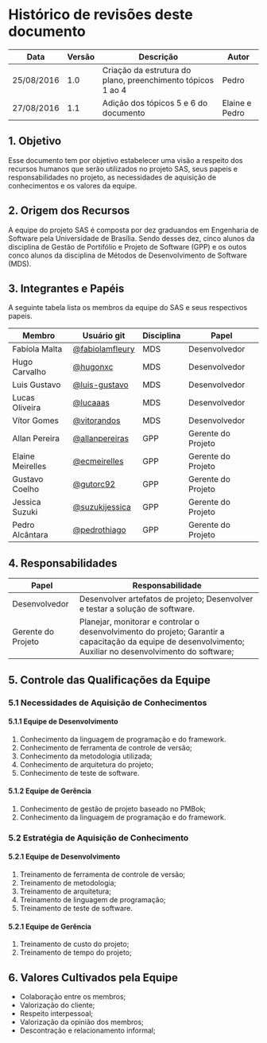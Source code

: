 # Histórico de revisões deste documento

|Data|Versão|Descrição|Autor|
|----|------|---------|-------|
|25/08/2016|1.0|Criação da estrutura do plano, preenchimento tópicos 1 ao 4|Pedro|
|27/08/2016|1.1|Adição dos tópicos 5 e 6 do documento|Elaine e Pedro|

## 1. Objetivo
Esse documento tem por objetivo estabelecer uma visão a respeito dos recursos humanos que serão utilizados no projeto SAS, seus papeis e responsabilidades no projeto, as necessidades de aquisição de conhecimentos e os valores da equipe.

## 2. Origem dos Recursos
A equipe do projeto SAS é composta por dez graduandos em Engenharia de Software pela Universidade de Brasília. Sendo desses dez, cinco alunos da disciplina de Gestão de Portifólio e Projeto de Software (GPP) e os outos conco alunos da disciplina de Métodos de Desenvolvimento de Software (MDS).

## 3. Integrantes e Papéis
A seguinte tabela lista os membros da equipe do SAS e seus respectivos papeis.

Membro|Usuário git|Disciplina|Papel
---|---|---|---
Fabíola Malta|[@fabiolamfleury](https://github.com/fabiolamfleury)|MDS|Desenvolvedor
Hugo Carvalho|[@hugonxc](https://github.com/hugonxc)|MDS|Desenvolvedor
Luis Gustavo|[@luis-gustavo](https://github.com/luis-gustavo)|MDS|Desenvolvedor
Lucas Oliveira|[@lucaaas](https://github.com/lucaaas)|MDS|Desenvolvedor
Vítor Gomes|[@vitorandos](https://github.com/vitorandos)|MDS|Desenvolvedor
Allan Pereira|[@allanpereiras](https://github.com/allanpereiras)|GPP|Gerente do Projeto   
Elaine Meirelles|[@ecmeirelles](https://github.com/ecmeirelles)|GPP|Gerente do Projeto
Gustavo Coelho|[@gutorc92](https://github.com/gutorc92)|GPP|Gerente do Projeto
Jessica Suzuki|[@suzukijessica](https://github.com/suzukijessica)|GPP|Gerente do Projeto
Pedro Alcântara|[@pedrothiago](https://github.com/pedrothiago)|GPP|Gerente do Projeto

## 4. Responsabilidades

Papel|Responsabilidade
---|---
Desenvolvedor|Desenvolver artefatos de projeto; Desenvolver e testar a solução de software.
Gerente do Projeto|Planejar, monitorar e controlar o desenvolvimento do projeto; Garantir a capacitação da equipe de desenvolvimento; Auxiliar no desenvolvimento do software;

## 5. Controle das Qualificações da Equipe

### 5.1 Necessidades de Aquisição de Conhecimentos

#### 5.1.1 Equipe de Desenvolvimento
1. Conhecimento da linguagem de programação e do framework.
2. Conhecimento de ferramenta de controle de versão;
2. Conhecimento da metodologia utilizada;
3. Conhecimento de arquitetura do projeto;
5. Conhecimento de teste de software.

#### 5.1.2 Equipe de Gerência
1. Conhecimento de gestão de projeto baseado no PMBok;
2. Conhecimento da linguagem de programação e do framework.

### 5.2 Estratégia de Aquisição de Conhecimento

#### 5.2.1 Equipe de Desenvolvimento
1. Treinamento de ferramenta de controle de versão;
2. Treinamento de metodologia;
3. Treinamento de arquitetura;
4. Treinamento de linguagem de programação;
5. Treinamento de teste de software.

#### 5.2.1 Equipe de Gerência
1. Treinamento de custo do projeto;
2. Treinamento de tempo do projeto;

## 6. Valores Cultivados pela Equipe

* Colaboração entre os membros;
* Valorização do cliente;
* Respeito interpessoal;
* Valorização da opinião dos membros;
* Descontração e relacionamento informal;
